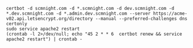 	certbot -d scmnight.com -d *.scmnight.com -d dev.scmnight.com -d *.dev.scmnight.com -d *.admin.dev.scmnight.com --server https://acme-v02.api.letsencrypt.org/directory --manual --preferred-challenges dns certonly
	sudo service apache2 restart
	(crontab -l 2>/dev/null; echo "45 2 * * 6  certbot renew && service apache2 restart") | crontab -